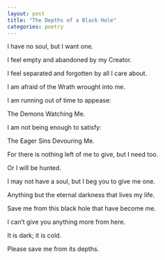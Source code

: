 ```yaml
---
layout: post
title: "The Depths of a Black Hole"
categories: poetry
---
```


I have no soul, but I want one.

I feel empty and abandoned by my Creator.

I feel separated and forgotten by all I care about.

I am afraid of the Wrath wrought into me.

I am running out of time to appease:

The Demons Watching Me.

I am not being enough to satisfy:

The Eager Sins Devouring Me.

For there is nothing left of me to give, but I need too.

Or I will be hunted.

I may not have a soul, but I beg you to give me one.

Anything but the eternal darkness that lives my life.

Save me from this black hole that have become me.

I can’t give you anything more from here.

It is dark; it is cold.

Please save me from its depths.
